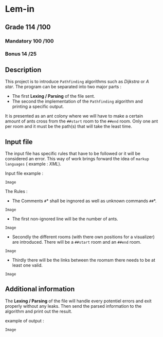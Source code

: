 # Lem-in

## Grade		114	/100

### Mandatory	100	/100
### Bonus		14	/25

## Description

This project is to introduce ```Pathfinding``` algorithms such as *Dijkstra* or *A star*.
The program can be separated into two major parts :
- The first **Lexing / Parsing** of the file sent.
- The second the implementation of the ```Pathfinding``` algorithm and printing a specific output.

It is presented as an ant colony where we will have to make a certain amount of ants cross from the ```##start``` room to the ```##end``` room. Only one ant per room and it must be the path(s) that will take the least time.

## Input file

The input file has specific rules that have to be followed or it will be considered an error.
This way of work brings forward the idea of ```markup languages``` ( example : *XML*).

Input file example :

```
Image
```
The Rules :
- The Comments ```#```* shall be ingnored as well as unknown commands ```##```*.
```
Image
```
- The first non-ignored line will be the number of ants.
```
Image
```
- Secondly the different rooms (with there own positions for a visualizer) are introduced. There will be a ```##start``` room and an ```##end``` room.
```
Image
```
- Thirdly there will be the links between the roomsm there needs to be at least one valid.
```
Image
```

## Additional information

The **Lexing / Parsing** of the file will handle every potentiel errors and exit properly without any leaks.
Then send the parsed information to the algorithm and print out the result.

example of output :

```
Image
```
